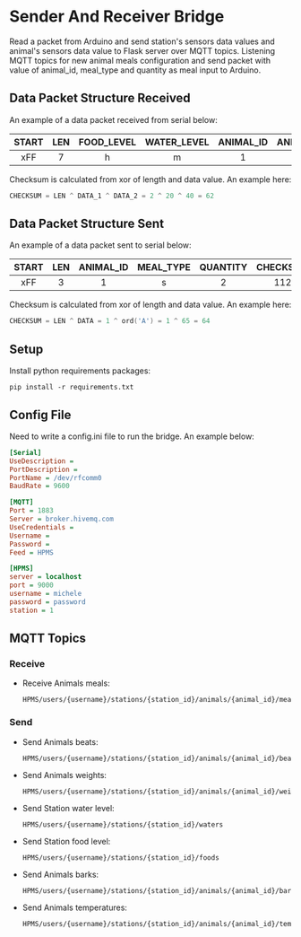 # Sender And Receiver Bridge
Read a packet from Arduino and send station's sensors data values and animal's sensors data value to Flask server over MQTT topics.
Listening MQTT topics for new animal meals configuration and send packet with value of animal_id, meal_type and quantity as meal input to Arduino. 

## Data Packet Structure Received
An example of a data packet received from serial below:

| START | LEN | FOOD_LEVEL | WATER_LEVEL | ANIMAL_ID | ANIMAL_BEAT | ANIMAL_WEIGHT | ANIMAL_BARK | ANIMAL_TEMPERATURE | DISTANCE | CHECKSUM | END |
|:-----:|:---:|:----------:|:-----------:|:---------:|:-----------:|:-------------:|:-----------:|:------------------:|:--------:|:---------:|:---:|
|  xFF  |  7  |     h      |      m      |     1     |     20      |       2       |      1      |         36         |    1     |   48     | xFE |

Checksum is calculated from xor of length and data value. An example here:

```c
CHECKSUM = LEN ^ DATA_1 ^ DATA_2 = 2 ^ 20 ^ 40 = 62
```

## Data Packet Structure Sent
An example of a data packet sent to serial below:

| START | LEN | ANIMAL_ID | MEAL_TYPE | QUANTITY | CHECKSUM | END |
|:-----:|:---:|:---------:|:---------:|:--------:|:--------:|:---:|
|  xFF  |  3  |     1     |     s     |    2     |   112    | xFE |

Checksum is calculated from xor of length and data value. An example here:

```c
CHECKSUM = LEN ^ DATA = 1 ^ ord('A') = 1 ^ 65 = 64
```

## Setup
Install python requirements packages:
```shell
pip install -r requirements.txt
```

## Config File
Need to write a config.ini file to run the bridge. An example below:
```ini
[Serial]
UseDescription =
PortDescription =
PortName = /dev/rfcomm0
BaudRate = 9600

[MQTT]
Port = 1883
Server = broker.hivemq.com
UseCredentials =
Username =
Password =
Feed = HPMS

[HPMS]
server = localhost
port = 9000
username = michele
password = password
station = 1
```

## MQTT Topics
### Receive
- Receive Animals meals:
    ```text
    HPMS/users/{username}/stations/{station_id}/animals/{animal_id}/meals
    ```
### Send
- Send Animals beats:
    ```text
    HPMS/users/{username}/stations/{station_id}/animals/{animal_id}/beats
    ```
- Send Animals weights:
    ```text
    HPMS/users/{username}/stations/{station_id}/animals/{animal_id}/weights
    ```
- Send Station water level:
    ```text
    HPMS/users/{username}/stations/{station_id}/waters
    ```
- Send Station food level:
    ```text
    HPMS/users/{username}/stations/{station_id}/foods
    ```
- Send Animals barks:
    ```text
    HPMS/users/{username}/stations/{station_id}/animals/{animal_id}/barks
    ```
- Send Animals temperatures:
    ```text
    HPMS/users/{username}/stations/{station_id}/animals/{animal_id}/temperatures
    ```
